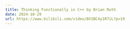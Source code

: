 ```yaml
---
title: Thinking Functionally in C++ by Brian Ruth
date: 2024-10-29
url: https://www.bilibili.com/video/BV1BC4y1R7iL?p=19
---
```



